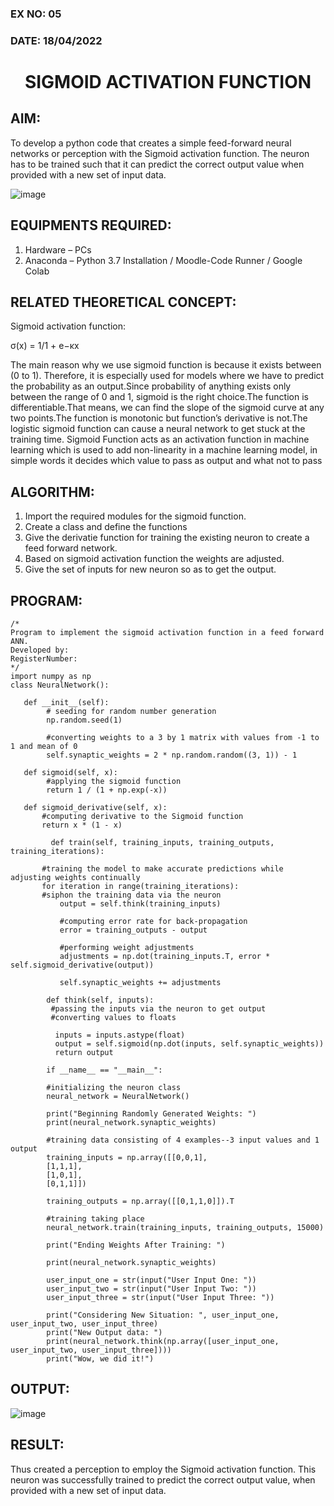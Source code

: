 ### EX NO: 05
### DATE: 18/04/2022
# <p align= "center">SIGMOID ACTIVATION FUNCTION</p>
## AIM:
  To develop a python code that creates a simple feed-forward neural networks or perception with the Sigmoid activation function. The neuron has to be trained such that it can predict the correct output value when provided with a new set of input data.
  
 ![image](https://user-images.githubusercontent.com/93023609/162692440-f59e7ad2-0414-4ddb-8640-fede7a0655f2.png)

## EQUIPMENTS REQUIRED:
1. Hardware – PCs
2. Anaconda – Python 3.7 Installation / Moodle-Code Runner / Google Colab

## RELATED THEORETICAL CONCEPT:
Sigmoid activation function:

σ(x) = 1/1 + e−κx 

The main reason why we use sigmoid function is because it exists between (0 to 1). Therefore, it is especially used for models where we have to predict the probability as an output.Since probability of anything exists only between the range of 0 and 1, sigmoid is the right choice.The function is differentiable.That means, we can find the slope of the sigmoid curve at any two points.The function is monotonic but function’s derivative is not.The logistic sigmoid function can cause a neural network to get stuck at the training time. Sigmoid Function acts as an activation function in machine learning which is used to add non-linearity in a machine learning model, in simple words it decides which value to pass as output and what not to pass

## ALGORITHM:
1. Import the required modules for the sigmoid function.
2. Create a class and define the functions  
3. Give the derivatie function for training the existing neuron to create a feed forward network.
4. Based on sigmoid activation function the weights are adjusted.
5. Give the  set of inputs for new neuron so as to get the output.


## PROGRAM:
```
/*
Program to implement the sigmoid activation function in a feed forward ANN.
Developed by:
RegisterNumber:  
*/
import numpy as np
class NeuralNetwork():

   def __init__(self):
        # seeding for random number generation
        np.random.seed(1)

        #converting weights to a 3 by 1 matrix with values from -1 to 1 and mean of 0
        self.synaptic_weights = 2 * np.random.random((3, 1)) - 1

   def sigmoid(self, x):
        #applying the sigmoid function
        return 1 / (1 + np.exp(-x))

   def sigmoid_derivative(self, x):
       #computing derivative to the Sigmoid function
       return x * (1 - x)

         def train(self, training_inputs, training_outputs, training_iterations):

       #training the model to make accurate predictions while adjusting weights continually
       for iteration in range(training_iterations):
       #siphon the training data via the neuron
           output = self.think(training_inputs)

           #computing error rate for back-propagation
           error = training_outputs - output

           #performing weight adjustments
           adjustments = np.dot(training_inputs.T, error * self.sigmoid_derivative(output))

           self.synaptic_weights += adjustments

        def think(self, inputs):
         #passing the inputs via the neuron to get output
         #converting values to floats

          inputs = inputs.astype(float)
          output = self.sigmoid(np.dot(inputs, self.synaptic_weights))
          return output

        if __name__ == "__main__":

        #initializing the neuron class
        neural_network = NeuralNetwork()

        print("Beginning Randomly Generated Weights: ")
        print(neural_network.synaptic_weights)

        #training data consisting of 4 examples--3 input values and 1 output
        training_inputs = np.array([[0,0,1],
        [1,1,1],
        [1,0,1],
        [0,1,1]])

        training_outputs = np.array([[0,1,1,0]]).T

        #training taking place
        neural_network.train(training_inputs, training_outputs, 15000)

        print("Ending Weights After Training: ")

        print(neural_network.synaptic_weights)

        user_input_one = str(input("User Input One: "))
        user_input_two = str(input("User Input Two: "))
        user_input_three = str(input("User Input Three: "))

        print("Considering New Situation: ", user_input_one, user_input_two, user_input_three)
        print("New Output data: ")
        print(neural_network.think(np.array([user_input_one, user_input_two, user_input_three])))
        print("Wow, we did it!")
```

## OUTPUT:
![image](https://user-images.githubusercontent.com/86832944/169003000-171e2cc2-b5e4-4feb-bb8d-a3dfb5efe02d.png)


## RESULT:
  Thus created a perception to employ the Sigmoid activation function. This neuron was successfully trained to predict the correct output value, when provided with a new set of input data.
